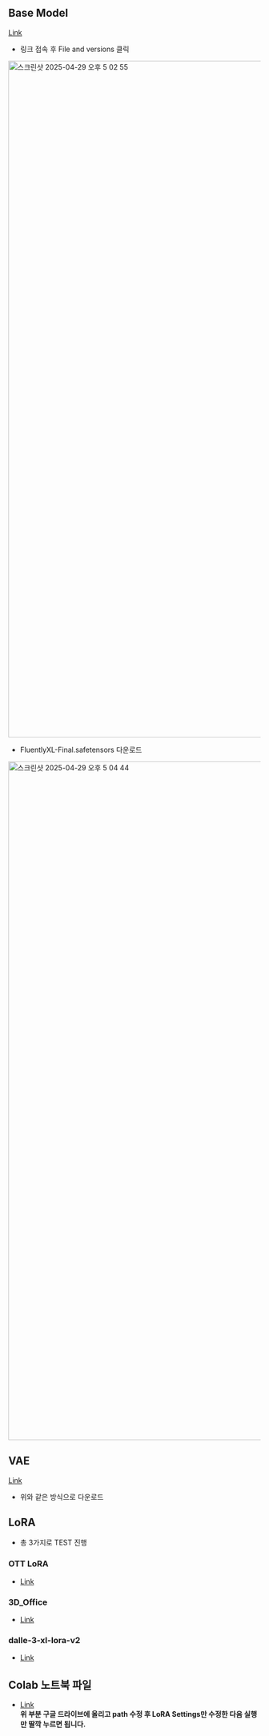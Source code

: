 ## Base Model
[Link](https://huggingface.co/fluently/Fluently-XL-Final)

- 링크 접속 후 File and versions 클릭

<img width="1352" alt="스크린샷 2025-04-29 오후 5 02 55" src="https://github.com/user-attachments/assets/be12b895-699a-4bfc-9aa6-d8ee85b63235" />

- FluentlyXL-Final.safetensors 다운로드
<img width="1356" alt="스크린샷 2025-04-29 오후 5 04 44" src="https://github.com/user-attachments/assets/65200568-2dd3-4c20-b115-feddafb0b7dd" />

## VAE
[Link](https://huggingface.co/madebyollin/sdxl-vae-fp16-fix)

- 위와 같은 방식으로 다운로드

## LoRA
- 총 3가지로 TEST 진행

### OTT LoRA
- [Link](https://drive.google.com/file/d/1s4ToJ9Dk8YZfNc4kChqeOEWOzNauu86F/view?usp=sharing)

### 3D_Office
- [Link](https://civitai.com/models/1378780/3d-office)

### dalle-3-xl-lora-v2
- [Link](https://huggingface.co/ehristoforu/dalle-3-xl-v2)

## Colab 노트북 파일
- [Link](https://colab.research.google.com/drive/1lFbKO-pYRUTkd6rGtvBXPw2E7MRNuHOD?usp=sharing)<br/>
**위 부분 구글 드라이브에 올리고 path 수정 후 LoRA Settings만 수정한 다음 실행만 딸깍 누르면 됩니다.**
